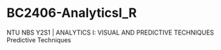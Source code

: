 # BC2406-AnalyticsI_R
 NTU NBS Y2S1 | ANALYTICS I: VISUAL AND PREDICTIVE TECHNIQUES Predictive Techniques
